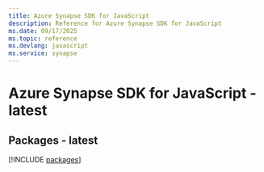 ```yaml
---
title: Azure Synapse SDK for JavaScript
description: Reference for Azure Synapse SDK for JavaScript
ms.date: 09/17/2025
ms.topic: reference
ms.devlang: javascript
ms.service: synapse
---
```

# Azure Synapse SDK for JavaScript - latest
## Packages - latest
[!INCLUDE [packages](synapse-index.md)]